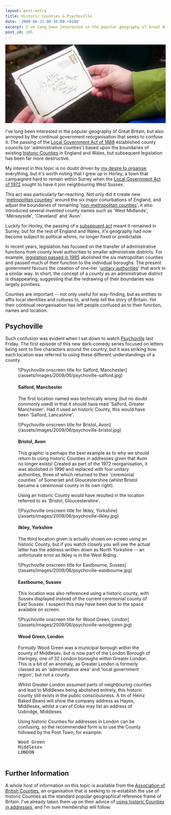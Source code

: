 ```yaml
---
layout: post-entry
title: Historic Counties & Psychoville
date: '2009-06-23 00:30:00 +0100'
excerpt: I've long been interested in the popular geography of Great Britain, but also annoyed by the continual government reorganisation that seeks to confuse it.
post_id: 165
---
```

![Scene from Psychoville](/assets/images/2009/06/historic_counties_and_psychoville.jpg)

I've long been interested in the popular geography of Great Britain, but also annoyed by the continual government reorganisation that seeks to confuse it. The passing of the [Local Government Act of 1888][1] established county councils (or 'administrative counties') based upon the boundaries of existing [historic Counties][2] in England and Wales, but subsequent legislation has been far more destructive.

My interest in this topic is no doubt driven by [my desire to organise][3] everything, but it's worth noting that I grew up in Horley, a town that campaigned hard to remain within Surrey when the [Local Government Act of 1972][4] sought to have it join neighbouring West Sussex.

This act was particularly far-reaching. Not only did it create new '[metropolitan counties][5]' around the six major conurbations of England, and adjust the boundaries of remaining '[non-metropolitan counties][6]', it also introduced several invented county names such as 'West Midlands', 'Merseyside', 'Cleveland' and 'Avon'.

Luckily for Horley, the passing of a [subsequent act][7] meant it remained in Surrey, but for the rest of England and Wales, it's geography had now become subject to political whims, no longer fixed or predictable.

In recent years, legislation has focused on the transfer of administrative functions from county level authorities to smaller administrate districts. For example, [legislation passed in 1985][8] abolished the six metropolitan counties and passed much of their function to the individual boroughs. The present government favours the creation of one-tier '[unitary authorities][9]' that work in a similar way. In short, the concept of a county as an administrative district is disappearing, suggesting that the redrawing of their boundaries was largely pointless.

Counties are important -- not only useful for way-finding, but as entities to affix local identities and cultures to, and help tell the story of Britain. Yet their continual reorganisation has left people confused as to their function, names and location.

[1]: http://en.wikipedia.org/wiki/Local_Government_Act_1888
[2]: http://en.wikipedia.org/wiki/Historic_counties_of_England
[3]: /2009/02/driven_to_design/
[4]: http://en.wikipedia.org/wiki/Local_Government_Act_1972
[5]: http://en.wikipedia.org/wiki/Metropolitan_county
[6]: http://en.wikipedia.org/wiki/Non-metropolitan_county
[7]: http://en.wikipedia.org/wiki/Charlwood_and_Horley_Act_1974
[8]: http://en.wikipedia.org/wiki/Local_Government_Act_1985
[9]: http://en.wikipedia.org/wiki/Unitary_authority#United_Kingdom


## Psychoville
Such confusion was evident when I sat down to watch [Psychoville][10] last Friday. The first episode of this new dark-comedy series focused on letters being sent to five characters around the country, but it was striking how each location was referred to using these different understandings of a county. 

<figure>
    ![Psychoville onscreen title for Salford, Manchester](/assets/images/2009/06/psychoville-salford.jpg)
    <figcaption>
        <h4>Salford, Manchester</h4>
        <p>The first location named was technically wrong (but no doubt commonly used) in that it should have read 'Salford, Greater Manchester'. Had it used an historic County, this would have been 'Salford, Lancashire'.</p>
    </figcaption>
</figure>

<figure>
    ![Psychoville onscreen title for Bristol, Avon](/assets/images/2009/06/psychoville-bristol.jpg)
    <figcaption>
        <h4>Bristol, Avon</h4>
        <p>This graphic is perhaps the best example as to why we should return to using historic Counties in addresses given that Avon no longer exists! Created as part of the 1972 reorganisation, it was abolished in 1996 and replaced with four unitary authorities, three of which returned to their 'ceremonial counties' of Somerset and Gloucestershire (whilst Bristol became a ceremonial county in its own right).</p>
        <p>Using an historic County would have resulted in the location referred to as 'Bristol, Gloucestershire'.</p>
    </figcaption>
</figure>

<figure>
    ![Psychoville onscreen title for Ilkley, Yorkshire](/assets/images/2009/06/psychoville-ilkley.jpg)
    <figcaption>
        <h4>Ilkley, Yorkshire</h4>
        <p>The third location given is actually shown on-screen using an historic County, but if you watch closely you will see the actual letter has the address written down as North Yorkshire -- an unfortunate error as Ilkley is in the West Riding.</p>
    </figcaption>
</figure>

<figure>
    ![Psychoville onscreen title for Eastbourne, Sussex](/assets/images/2009/06/psychoville-eastbourne.jpg)
    <figcaption>
        <h4>Eastbourne, Sussex</h4>
        <p>This location was also referenced using a historic county, with Sussex displayed instead of the current ceremonial county of East Sussex. I suspect this may have been due to the space available on screen.</p>
    </figcaption>
</figure>

<figure>
    ![Psychoville onscreen title for Wood Green, London](/assets/images/2009/06/psychoville-woodgreen.jpg)
    <figcaption>
        <h4>Wood Green, London</h4>
        <p>Formally Wood Green was a municipal borough within the county of Middlesex, but is now part of the London Borough of Haringey, one of 32 London boroughs within Greater London. This is a bit of an anomaly, as Greater London is formerly classed as an 'administrative area' and 'local government region', but <em>not</em> a county.</p>
        <p>Whilst Greater London assumed parts of neighbouring counties and lead to Middlesex being abolished entirely, this historic county still exists in the public consciousness. A tin of Heinz Baked Beans will show the company address as Hayes, Middlesex, whilst a can of Coke may list an address of Uxbridge, Middlesex.</p>
        <p>Using historic Counties for addresses in London can be confusing, so the recommended form is to use the County followed by the Post Town, for example:</p>
        <pre>
Wood Green  
Middlesex  
LONDON
        </pre>
    </figcaption>
</figure>

## Further Information
A whole host of information on this topic is available from the [Association of British Counties][11], an organisation that is seeking to re-establish the use of historic Counties as the standard popular geographical reference frame of Britain. I've already taken them up on their advice of [using historic Counties in addresses][12], and I'm sure membership will follow.

[10]: http://www.bbc.co.uk/psychoville/
[11]: http://abcounties.co.uk/
[12]: http://www.abcounties.co.uk/bpa/